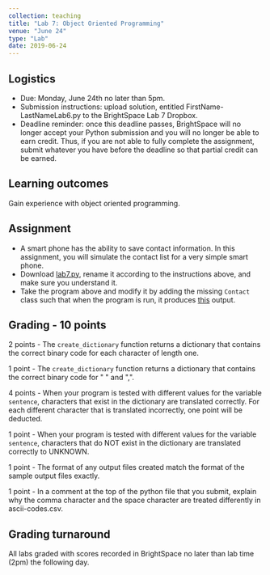 ```yaml
---
collection: teaching
title: "Lab 7: Object Oriented Programming"
venue: "June 24"
type: "Lab"
date: 2019-06-24
---
```


## Logistics
* Due: Monday, June 24th no later than 5pm.
* Submission instructions: upload solution,
entitled FirstName-LastNameLab6.py
to the BrightSpace Lab 7 Dropbox.
* Deadline reminder: once this deadline passes, BrightSpace will no longer accept your Python
submission and you will no longer be able to earn credit. Thus, if you are not able to fully
complete the assignment, submit whatever you have before the deadline so that partial credit can be earned.

## Learning outcomes
Gain experience with object oriented programming.

## Assignment
* A smart phone has the ability to save contact information.
In this assignment, you will simulate the contact list for a
very simple smart phone.
* Download [lab7.py](https://lgw2.github.io/teaching/csci127-summer-2019/labs/lab7.py), rename it according to the instructions above,
and make sure you understand it.
* Take the program above and modify it by adding the missing
`Contact` class such that when the program is run, it produces
[this](https://lgw2.github.io/teaching/csci127-summer-2019/labs/lab7_output.txt)
output.

## Grading - 10 points
2 points - The `create_dictionary` function returns a dictionary that contains the correct binary code for each character of length one.

1 point - The `create_dictionary` function returns a dictionary that contains the correct binary code for " " and ",".

4 points - When your program is tested with different values for the variable `sentence`, characters that exist in
the dictionary are translated correctly. For each different character that is translated incorrectly, one point will be deducted.

1 point - When your program is tested with different values for the variable `sentence`, characters that do NOT exist in
the dictionary are translated correctly to UNKNOWN.

1 point - The format of any output files created match the format of the sample output files exactly.

1 point - In a comment at the top of the python file that you submit, explain why the comma character
and the space character are treated differently in ascii-codes.csv.

## Grading turnaround
All labs graded with scores recorded in BrightSpace no later than lab time (2pm) the following day.
